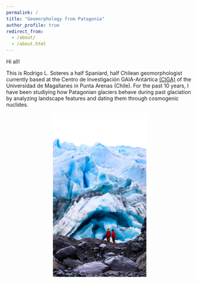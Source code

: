 ```yaml
---
permalink: /
title: "Geomorphology from Patagonia"
author_profile: true
redirect_from: 
  - /about/
  - /about.html
---
```


Hi all!

This is Rodrigo L. Soteres a half Spaniard, half Chilean geomorphologist currently based at the Centro de Investigación GAIA-Antártica [(CIGA)](http://www.umag.cl/gaiaantartica/) of the Universidad de Magallanes in Punta Arenas (Chile). For the past 10 years, I have been studiying how Patagonian glaciers behave during past glaciation by analyzing landscape features and dating them through cosmogenic nuclides.

<!-- El código siguiente es para subir imágenes, ajustar su tamaño y centrarlas. Se basa en HTML, no markdown -->
<div style="text-align: center;"> 
    <img src="images\Fouque_front.jpg" alt="Ventisquero Fouqué, Isla Hoste" style="width:50%; height:auto;">
</div>
